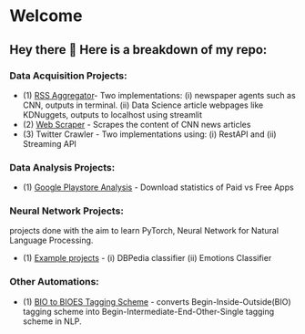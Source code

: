 # Welcome
## Hey there 👋 Here is a breakdown of my repo:

### Data Acquisition Projects:
- (1) [RSS Aggregator](https://github.com/rahinic/articles-aggregator-with-rss)- Two implementations: (i) newspaper agents such as CNN, outputs in terminal. (ii) Data Science article webpages like KDNuggets, outputs to localhost using streamlit
- (2) [Web Scraper](https://github.com/rahinic/news-article-web-scraper-py) - Scrapes the content of CNN news articles
- (3) Twitter Crawler - Two implementations using: (i) RestAPI and (ii) Streaming API <coming soon>
  
### Data Analysis Projects:
- (1) [Google Playstore Analysis](https://github.com/rahinic/googleplaystore_analysis) - Download statistics of Paid vs Free Apps

### Neural Network Projects:
projects done with the aim to learn PyTorch, Neural Network for Natural Language Processing. 
- (1) [Example projects](https://github.com/rahinic/nn-pytorch-examples) - (i) DBPedia classifier (ii) Emotions Classifier

### Other Automations:
- (1) [BIO to BIOES Tagging Scheme](https://github.com/rahinic/BIO-to-BIOES-tagger) - converts Begin-Inside-Outside(BIO) tagging scheme into Begin-Intermediate-End-Other-Single tagging scheme in NLP.




<!--
**rahinic/rahinic** is a ✨ _special_ ✨ repository because its `README.md` (this file) appears on your GitHub profile.

Here are some ideas to get you started:

- 🔭 I’m currently working on 
- 🌱 I’m currently learning ...
- 👯 I’m looking to collaborate on ...
- 🤔 I’m looking for help with ...
- 💬 Ask me about ...
- 📫 How to reach me: ...
- 😄 Pronouns: ...
- ⚡ Fun fact: ...
-->
